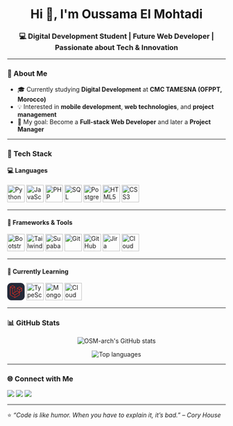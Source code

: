 <h1 align="center">Hi 👋, I'm Oussama El Mohtadi</h1>
<h3 align="center">💻 Digital Development Student | Future Web Developer | Passionate about Tech & Innovation</h3>

---

### 🚀 About Me
- 🎓 Currently studying **Digital Development** at **CMC TAMESNA (OFPPT, Morocco)**
- 💡 Interested in **mobile development**, **web technologies**, and **project management**
- 🎯 My goal: Become a **Full-stack Web Developer** and later a **Project Manager**

---

### 🧠 Tech Stack

#### 💻 Languages
<p align="left">
  <img title="Python" src="https://cdn.jsdelivr.net/gh/devicons/devicon/icons/python/python-original.svg" width="40" height="40"/> 
  <img title="JavaScript" src="https://cdn.jsdelivr.net/gh/devicons/devicon/icons/javascript/javascript-original.svg" width="40" height="40"/> 
  <img title="PHP" src="https://cdn.jsdelivr.net/gh/devicons/devicon/icons/php/php-original.svg" width="40" height="40"/>
  <img title="SQL" src="https://cdn.jsdelivr.net/gh/devicons/devicon/icons/mysql/mysql-original-wordmark.svg" width="40" height="40"/>
  <img title="PostgreSQL" src="https://cdn.jsdelivr.net/gh/devicons/devicon/icons/postgresql/postgresql-original.svg" width="40" height="40"/>
  <img title="HTML5" src="https://cdn.jsdelivr.net/gh/devicons/devicon/icons/html5/html5-original.svg" width="40" height="40"/>
  <img title="CSS3" src="https://cdn.jsdelivr.net/gh/devicons/devicon/icons/css3/css3-original.svg" width="40" height="40"/>
</p>

---

#### 🧩 Frameworks & Tools
<p align="left">
  <img title="Bootstrap" src="https://cdn.jsdelivr.net/gh/devicons/devicon/icons/bootstrap/bootstrap-original.svg" width="40" height="40"/>
  <img title="Tailwind CSS" src="https://www.vectorlogo.zone/logos/tailwindcss/tailwindcss-icon.svg" width="40" height="40"/>
  <img title="Supabase" src="https://cdn.jsdelivr.net/gh/devicons/devicon/icons/supabase/supabase-original.svg" width="40" height="40"/>
  <img title="Git" src="https://cdn.jsdelivr.net/gh/devicons/devicon/icons/git/git-original.svg" width="40" height="40"/>
  <img title="GitHub" src="https://cdn.jsdelivr.net/gh/devicons/devicon/icons/github/github-original.svg" width="40" height="40"/>
  <img title="Jira" src="https://cdn.jsdelivr.net/gh/devicons/devicon/icons/jira/jira-original.svg" width="40" height="40"/>
  <img title="Cloud" src="https://cdn.jsdelivr.net/gh/devicons/devicon/icons/googlecloud/googlecloud-original.svg" width="40" height="40"/>
</p>

---

#### 📱 Currently Learning
<p align="left">
  <img title="Laravel" src="https://raw.githubusercontent.com/tandpfun/skill-icons/main/icons/Laravel-Dark.svg" width="40" height="40"/>
  <img title="TypeScript" src="https://cdn.jsdelivr.net/gh/devicons/devicon/icons/typescript/typescript-original.svg" width="40" height="40"/>
  <img title="MongoDB" src="https://cdn.jsdelivr.net/gh/devicons/devicon/icons/mongodb/mongodb-original.svg" width="40" height="40"/>
  <img title="Cloud" src="https://cdn.jsdelivr.net/gh/devicons/devicon/icons/googlecloud/googlecloud-original.svg" width="40" height="40"/>
</p>

---

### 📊 GitHub Stats
<p align="center">
  <img src="https://github-readme-stats.vercel.app/api?username=OSM-arch&show_icons=true&theme=tokyonight" alt="OSM-arch's GitHub stats" />
</p>

<p align="center">
  <img src="https://github-readme-stats.vercel.app/api/top-langs/?username=OSM-arch&layout=compact&theme=tokyonight" alt="Top languages" />
</p>

---

### 🌐 Connect with Me
<p align="left">
  <a href="https://linkedin.com/in/your-link" target="_blank"><img src="https://img.shields.io/badge/LinkedIn-0A66C2?style=for-the-badge&logo=linkedin&logoColor=white"/></a>
  <a href="mailto:your.email@example.com"><img src="https://img.shields.io/badge/Gmail-D14836?style=for-the-badge&logo=gmail&logoColor=white"/></a>
  <a href="https://github.com/OSM-arch"><img src="https://img.shields.io/badge/GitHub-171515?style=for-the-badge&logo=github&logoColor=white"/></a>
</p>

---

⭐️ *“Code is like humor. When you have to explain it, it’s bad.” – Cory House*
